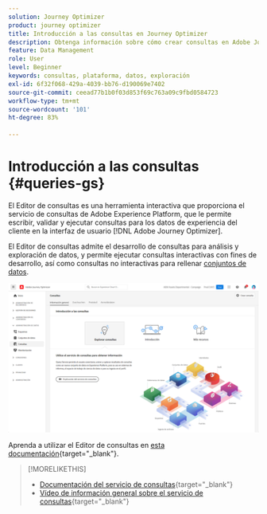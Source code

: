 ```yaml
---
solution: Journey Optimizer
product: journey optimizer
title: Introducción a las consultas en Journey Optimizer
description: Obtenga información sobre cómo crear consultas en Adobe Journey Optimizer
feature: Data Management
role: User
level: Beginner
keywords: consultas, plataforma, datos, exploración
exl-id: 6f32f068-429a-4039-bb76-d190069e7402
source-git-commit: ceead77b1b0f03d853f69c763a09c9fbd0584723
workflow-type: tm+mt
source-wordcount: '101'
ht-degree: 83%

---
```


# Introducción a las consultas {#queries-gs}

El Editor de consultas es una herramienta interactiva que proporciona el servicio de consultas de Adobe Experience Platform, que le permite escribir, validar y ejecutar consultas para los datos de experiencia del cliente en la interfaz de usuario [!DNL Adobe Journey Optimizer].

El Editor de consultas admite el desarrollo de consultas para análisis y exploración de datos, y permite ejecutar consultas interactivas con fines de desarrollo, así como consultas no interactivas para rellenar [conjuntos de datos](get-started-datasets.md).

![](assets/queries-home.png)

Aprenda a utilizar el Editor de consultas en [esta documentación](https://experienceleague.adobe.com/docs/experience-platform/query/ui/user-guide.html?lang=es){target="_blank"}.

>[!MORELIKETHIS]
>
>* [Documentación del servicio de consultas](https://experienceleague.adobe.com/docs/experience-platform/query/home.html?lang=es){target="_blank"}
>* [Vídeo de información general sobre el servicio de consultas](https://experienceleague.adobe.com/docs/platform-learn/tutorials/queries/understanding-query-service.html?lang=es){target="_blank"}
